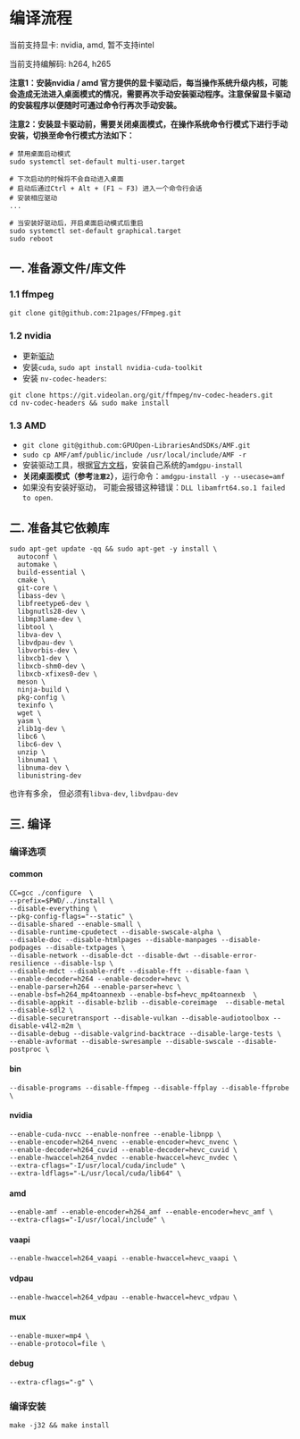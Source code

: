 # 编译流程

当前支持显卡: nvidia, amd, 暂不支持intel

当前支持编解码: h264, h265


**注意1：安装nvidia / amd 官方提供的显卡驱动后，每当操作系统升级内核，可能会造成无法进入桌面模式的情况，需要再次手动安装驱动程序。注意保留显卡驱动的安装程序以便随时可通过命令行再次手动安装。**

**注意2：安装显卡驱动前，需要关闭桌面模式，在操作系统命令行模式下进行手动安装，切换至命令行模式方法如下：**
```
# 禁用桌面启动模式
sudo systemctl set-default multi-user.target 

# 下次启动的时候将不会自动进入桌面
# 启动后通过Ctrl + Alt + (F1 ~ F3) 进入一个命令行会话
# 安装相应驱动
...

# 当安装好驱动后，开启桌面启动模式后重启
sudo systemctl set-default graphical.target
sudo reboot
```

## 一. 准备源文件/库文件

### 1.1 ffmpeg

```shell
git clone git@github.com:21pages/FFmpeg.git
```
### 1.2 nvidia

* 更新[驱动](https://developer.nvidia.com/nvidia-video-codec-sdk/download)
* 安装`cuda`, `sudo apt install nvidia-cuda-toolkit`
* 安装 `nv-codec-headers`:
```shell
git clone https://git.videolan.org/git/ffmpeg/nv-codec-headers.git
cd nv-codec-headers && sudo make install
```

### 1.3 AMD

* `git clone git@github.com:GPUOpen-LibrariesAndSDKs/AMF.git`
* `sudo cp AMF/amf/public/include /usr/local/include/AMF -r`
* 安装驱动工具，根据[官方文档](https://amdgpu-install.readthedocs.io/en/latest/install-prereq.html#downloading-the-installer-package)，安装自己系统的`amdgpu-install`
* **关闭桌面模式（参考`注意2`）**，运行命令：`amdgpu-install -y --usecase=amf`
* 如果没有安装好驱动， 可能会报错这种错误：`DLL libamfrt64.so.1 failed to open`.


## 二. 准备其它依赖库

```
sudo apt-get update -qq && sudo apt-get -y install \
  autoconf \
  automake \
  build-essential \
  cmake \
  git-core \
  libass-dev \
  libfreetype6-dev \
  libgnutls28-dev \
  libmp3lame-dev \
  libtool \
  libva-dev \
  libvdpau-dev \
  libvorbis-dev \
  libxcb1-dev \
  libxcb-shm0-dev \
  libxcb-xfixes0-dev \
  meson \
  ninja-build \
  pkg-config \
  texinfo \
  wget \
  yasm \
  zlib1g-dev \
  libc6 \
  libc6-dev \
  unzip \
  libnuma1 \
  libnuma-dev \
  libunistring-dev
```
也许有多余， 但必须有`libva-dev`, `libvdpau-dev`

## 三. 编译

### 编译选项

#### common
```shell
CC=gcc ./configure  \
--prefix=$PWD/../install \
--disable-everything \
--pkg-config-flags="--static" \
--disable-shared --enable-small \
--disable-runtime-cpudetect --disable-swscale-alpha \
--disable-doc --disable-htmlpages --disable-manpages --disable-podpages --disable-txtpages \
--disable-network --disable-dct --disable-dwt --disable-error-resilience --disable-lsp \
--disable-mdct --disable-rdft --disable-fft --disable-faan \
--enable-decoder=h264 --enable-decoder=hevc \
--enable-parser=h264 --enable-parser=hevc \
--enable-bsf=h264_mp4toannexb --enable-bsf=hevc_mp4toannexb  \
--disable-appkit --disable-bzlib --disable-coreimage  --disable-metal --disable-sdl2 \
--disable-securetransport --disable-vulkan --disable-audiotoolbox --disable-v4l2-m2m \
--disable-debug --disable-valgrind-backtrace --disable-large-tests \
--enable-avformat --disable-swresample --disable-swscale --disable-postproc \
```
#### bin
```shell
--disable-programs --disable-ffmpeg --disable-ffplay --disable-ffprobe \
```
#### nvidia
```shell
--enable-cuda-nvcc --enable-nonfree --enable-libnpp \
--enable-encoder=h264_nvenc --enable-encoder=hevc_nvenc \
--enable-decoder=h264_cuvid --enable-decoder=hevc_cuvid \
--enable-hwaccel=h264_nvdec --enable-hwaccel=hevc_nvdec \
--extra-cflags="-I/usr/local/cuda/include" \
--extra-ldflags="-L/usr/local/cuda/lib64" \
```

#### amd
```shell
--enable-amf --enable-encoder=h264_amf --enable-encoder=hevc_amf \
--extra-cflags="-I/usr/local/include" \
```

#### vaapi
```shell
--enable-hwaccel=h264_vaapi --enable-hwaccel=hevc_vaapi \
```

#### vdpau
```shell
--enable-hwaccel=h264_vdpau --enable-hwaccel=hevc_vdpau \
```

#### mux
```shell
--enable-muxer=mp4 \
--enable-protocol=file \
```

#### debug
```shell
--extra-cflags="-g" \
```

### 编译安装
`make -j32 && make install`
